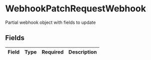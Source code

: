 # WebhookPatchRequestWebhook

Partial webhook object with fields to update


## Fields

| Field       | Type        | Required    | Description |
| ----------- | ----------- | ----------- | ----------- |